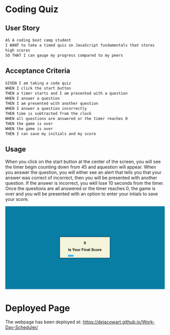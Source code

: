 # Coding Quiz


## User Story

```
AS A coding boot camp student
I WANT to take a timed quiz on JavaScript fundamentals that stores high scores
SO THAT I can gauge my progress compared to my peers
```

## Acceptance Criteria

```
GIVEN I am taking a code quiz
WHEN I click the start button
THEN a timer starts and I am presented with a question
WHEN I answer a question
THEN I am presented with another question
WHEN I answer a question incorrectly
THEN time is subtracted from the clock
WHEN all questions are answered or the timer reaches 0
THEN the game is over
WHEN the game is over
THEN I can save my initials and my score
```
## Usage

When you click on the start button at the center of the screen, you will see the timer begin counting down from 45 and aquestion will appear. When you answer the question, you will either see an alert that tells you that your answer was correct of incorrect, then you will be presented with another question. If the answer is incorrect, you wkll lose 10 seconds from the timer. Once the questions are all answered or the timer reaches 0, the game is over and you will be presented with an option to enter your intials to save your score.

<img src="assets/codingquiz.png"></img>

# Deployed Page
The webpage has been deployed at: https://dejacowart.github.io/Work-Day-Scheduler/